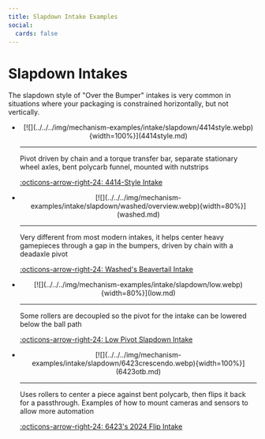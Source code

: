 ```yaml
---
title: Slapdown Intake Examples
social:
  cards: false
---
```

<meta property="og:title" content="Slapdown Intake Examples">
<meta property="og:type" content="website">
<meta property="og:url" content="https://www.frcdesign.org/mechanism-examples/intake/slapdown/">
<meta property="og:image" content="https://www.frcdesign.org/img/mechanism-examples/intake/slapdown/6423crecendo.webp">
<meta name="theme-color" content="#4CAE4F">
<meta name="twitter:card" content="summary_large_image">

# Slapdown Intakes

The slapdown style of "Over the Bumper" intakes is very common in situations where your packaging is constrained horizontally, but not vertically.

<div class="grid cards" markdown>

-   <center>[![](../../../img/mechanism-examples/intake/slapdown/4414style.webp){width=100%}](4414style.md)</center>

    ---

    Pivot driven by chain and a torque transfer bar, separate stationary wheel axles, bent polycarb funnel, mounted with nutstrips
    
    [:octicons-arrow-right-24: 4414-Style Intake](4414style.md)

-   <center>[![](../../../img/mechanism-examples/intake/slapdown/washed/overview.webp){width=80%}](washed.md)</center>

    ---

    Very different from most modern intakes, it helps center heavy gamepieces through a gap in the bumpers, driven by chain with a deadaxle pivot
    
    [:octicons-arrow-right-24: Washed's Beavertail Intake](washed.md)

-   <center>[![](../../../img/mechanism-examples/intake/slapdown/low.webp){width=80%}](low.md)</center>

    ---

    Some rollers are decoupled so the pivot for the intake can be lowered below the ball path
    
    [:octicons-arrow-right-24: Low Pivot Slapdown Intake](low.md)

-   <center>[![](../../../img/mechanism-examples/intake/slapdown/6423crescendo.webp){width=100%}](6423otb.md)</center>

    ---

    Uses rollers to center a piece against bent polycarb, then flips it back for a passthrough. Examples of how to mount cameras and sensors to allow more automation
    
    [:octicons-arrow-right-24: 6423's 2024 Flip Intake](6423otb.md)

</div>

<br>